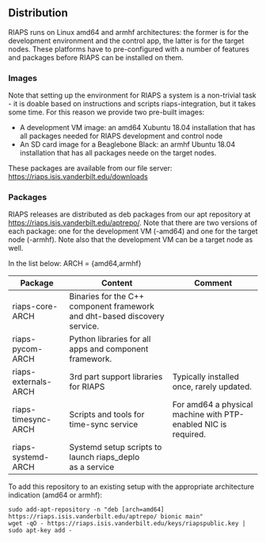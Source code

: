 
## Distribution

RIAPS runs on Linux amd64 and armhf architectures: the former is for the development environment and the control app, the latter is for the target nodes. These platforms have to pre-configured with a number of features and packages before RIAPS can be installed on them.

### Images

Note that setting up the environment for RIAPS a system is a non-trivial task - it is doable based on instructions and scripts riaps-integration, but it takes some time. For this reason we provide two pre-built images:
- A development VM image: an amd64 Xubuntu 18.04 installation that has all packages needed for RIAPS development and control node
- An SD card image for a Beaglebone Black: an armhf Ubuntu 18.04 installation that has all packages neede on the target nodes.

These packages are available from our file server: https://riaps.isis.vanderbilt.edu/downloads

### Packages

RIAPS releases are distributed as deb packages from our apt repository at https://riaps.isis.vanderbilt.edu/aptrepo/. Note that there are two versions of each package: one for the development VM (-amd64) and one for the target node (-armhf). Note also that the development VM can be a target node as well. 

In the list below: ARCH = {amd64,armhf}

Package                 | Content                              | Comment
------------------------|--------------------------------------|---------
riaps-core-ARCH         | Binaries for the C++ component framework and dht-based discovery service. | 
riaps-pycom-ARCH        | Python libraries for all apps and component framework. | 
riaps-externals-ARCH    | 3rd part support libraries for RIAPS  | Typically installed once, rarely updated. 
riaps-timesync-ARCH     | Scripts and tools for time-sync service | For amd64 a physical machine with PTP-enabled NIC is required. 
riaps-systemd-ARCH      | Systemd setup scripts to launch riaps_deplo <br> as a service | 

To add this repository to an existing setup with the appropriate architecture indication (amd64 or armhf): 

```
sudo add-apt-repository -n "deb [arch=amd64] https://riaps.isis.vanderbilt.edu/aptrepo/ bionic main"
wget -qO - https://riaps.isis.vanderbilt.edu/keys/riapspublic.key | sudo apt-key add -
```
